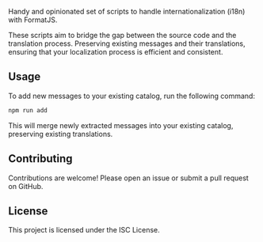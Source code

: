 Handy and opinionated set of scripts to handle internationalization (i18n) with FormatJS.

These scripts aim to bridge the gap between the source code and the translation process. Preserving existing messages and their translations, ensuring that your localization process is efficient and consistent.

## Usage

To add new messages to your existing catalog, run the following command:

```bash
npm run add
```

This will merge newly extracted messages into your existing catalog, preserving existing translations.

## Contributing

Contributions are welcome! Please open an issue or submit a pull request on GitHub.

## License

This project is licensed under the ISC License.

